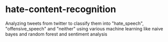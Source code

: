 # hate-content-recognition
 Analyzing tweets from twitter to classify them into "hate_speech", "offensive_speech" and "neither" using various machine learning like naive bayes and random forest and sentiment analysis
